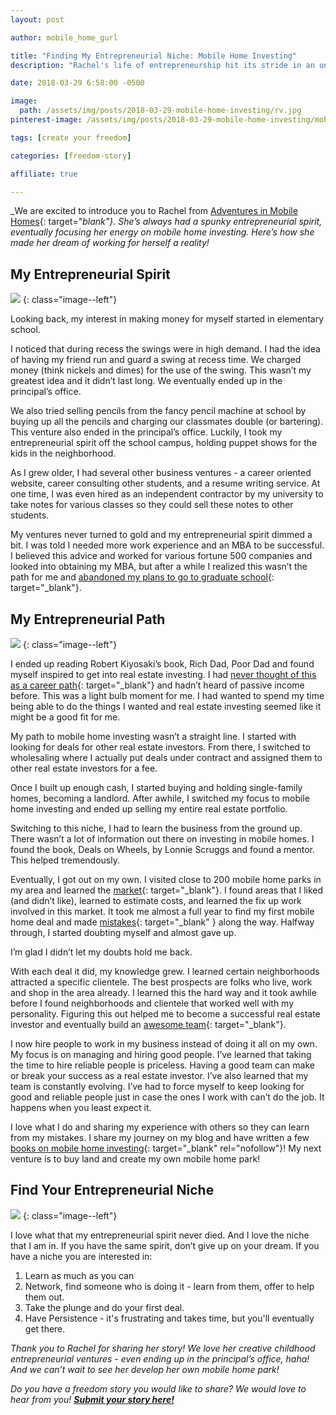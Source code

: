 ```yaml
---
layout: post

author: mobile_home_gurl

title: "Finding My Entrepreneurial Niche: Mobile Home Investing"
description: "Rachel's life of entrepreneurship hit its stride in an uncommon place - mobile home investing."

date: 2018-03-29 6:58:00 -0500

image:
  path: /assets/img/posts/2018-03-29-mobile-home-investing/rv.jpg
pinterest-image: /assets/img/posts/2018-03-29-mobile-home-investing/mobile-home-investing.png

tags: [create your freedom]

categories: [freedom-story]

affiliate: true

---
```


_We are excited to introduce you to Rachel from [Adventures in Mobile Homes](http://adventuresinmobilehomes.com/){: target="_blank"}. She’s always had a spunky entrepreneurial spirit, eventually focusing her energy on mobile home investing. Here’s how she made her dream of working for herself a reality!_ 

## My Entrepreneurial Spirit

![]({{site.url}}/assets/img/posts/2018-03-29-mobile-home-investing/lemonade-stand.jpg)
{: class="image--left"}

Looking back, my interest in making money for myself started in elementary school.

I noticed that during recess the swings were in high demand. I had the idea of having my friend run and guard a swing at recess time. We charged money (think nickels and dimes) for the use of the swing. This wasn’t my greatest idea and it didn’t last long. We eventually ended up in the principal’s office.

We also tried selling pencils from the fancy pencil machine at school by buying up all the pencils and charging our classmates double (or bartering). This venture also ended in the principal’s office. Luckily, I took my entrepreneurial spirit off the school campus, holding puppet shows for the kids in the neighborhood.

As I grew older, I had several other business ventures - a career oriented website, career consulting other students, and a resume writing service. At one time, I was even hired as an independent contractor by my university to take notes for various classes so they could sell these notes to other students.

My ventures never turned to gold and my entrepreneurial spirit dimmed a bit. I was told I needed more work experience and an MBA to be successful. I believed this advice and worked for various fortune 500 companies and looked into obtaining my MBA, but after a while I realized this wasn’t the path for me and [abandoned my plans to go to graduate school](http://www.girlsjustwannahavefunds.com/graduate-school-to-invest-in-real-estate/){: target="_blank"}.

## My Entrepreneurial Path

![]({{site.url}}/assets/img/posts/2018-03-29-mobile-home-investing/mobile-home-gurl.jpg)
{: class="image--left"}

I ended up reading Robert Kiyosaki’s book, Rich Dad, Poor Dad and found myself inspired to get into real estate investing. I had [never thought of this as a career path](https://jessicamoorhouse.com/mobile-home-investing-rachel-hernandez/){: target="_blank"} and hadn’t heard of passive income before. This was a light bulb moment for me. I had wanted to spend my time being able to do the things I wanted and real estate investing seemed like it might be a good fit for me.

My path to mobile home investing wasn’t a straight line. I started with looking for deals for other real estate investors. From there, I switched to wholesaling where I actually put deals under contract and assigned them to other real estate investors for a fee.

Once I built up enough cash, I started buying and holding single-family homes, becoming a landlord. After awhile, I switched my focus to mobile home investing and ended up selling my entire real estate portfolio.

Switching to this niche, I had to learn the business from the ground up. There wasn’t a lot of information out there on investing in mobile homes. I found the book, Deals on Wheels, by Lonnie Scruggs and found a mentor. This helped tremendously.

Eventually, I got out on my own. I visited close to 200 mobile home parks in my area and learned the [market](http://adventuresinmobilehomes.com/investing-101-learning-the-market){: target="_blank"}. I found areas that I liked (and didn’t like), learned to estimate costs, and learned the fix up work involved in this market. It took me almost a full year to find my first mobile home deal and made [mistakes](http://adventuresinmobilehomes.com/my-2000-nightmare){: target="_blank" } along the way. Halfway through, I started doubting myself and almost gave up.

I’m glad I didn’t let my doubts hold me back.

With each deal it did, my knowledge grew. I learned certain neighborhoods attracted a specific clientele. The best prospects are folks who live, work and shop in the area already. I learned this the hard way and it took awhile before I found neighborhoods and clientele that worked well with my personality. Figuring this out helped me to become a successful real estate investor and eventually build an [awesome team](http://adventuresinmobilehomes.com/10-important-members-of-your-mobile-home-investing-team){: target="_blank"}.

I now hire people to work in my business instead of doing it all on my own. My focus is on managing and hiring good people. I’ve learned that taking the time to hire reliable people is priceless. Having a good team can make or break your success as a real estate investor. I’ve also learned that my team is constantly evolving. I’ve had to force myself to keep looking for good and reliable people just in case the ones I work with can’t do the job. It happens when you least expect it.

I love what I do and sharing my experience with others so they can learn from my mistakes. I share my journey on my blog and have written a few [books on mobile home investing](https://amzn.to/2DXxgQy){: target="_blank" rel="nofollow"}! My next venture is to buy land and create my own mobile home park!

## Find Your Entrepreneurial Niche

![]({{site.url}}/assets/img/posts/2018-03-29-mobile-home-investing/hopscotch.jpg)
{: class="image--left"}

I love what that my entrepreneurial spirit never died. And I love the niche that I am in. If you have the same spirit, don’t give up on your dream. If you have a niche you are interested in:

1. Learn as much as you can
2. Network, find someone who is doing it - learn from them, offer to help them out.
3. Take the plunge and do your first deal.
4. Have Persistence - it's frustrating and takes time, but you'll eventually get there.

_Thank you to Rachel for sharing her story! We love her creative childhood entrepreneurial ventures - even ending up in the principal’s office, haha! And we can’t wait to see her develop her own mobile home park!_

_Do you have a freedom story you would like to share? We would love to hear from you!_ ___[Submit your story here!]({{site.url}}/freedom-stories/#share-your-story)___
